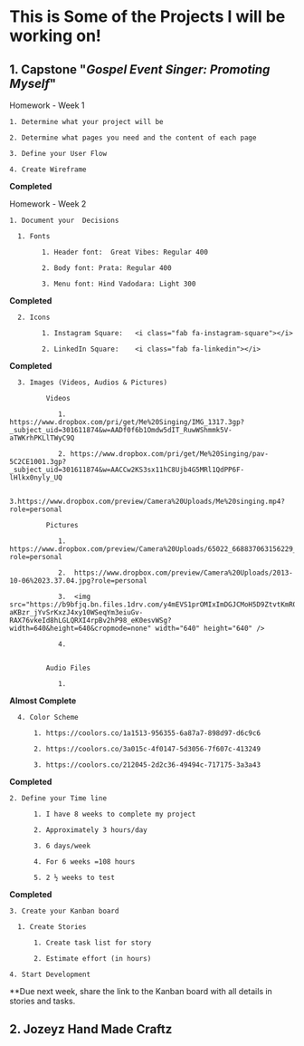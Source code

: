 # **This is Some of the Projects I will be working on!**


## **1. Capstone "_Gospel Event Singer: Promoting Myself_"**
  Homework - Week 1

    1. Determine what your project will be

    2. Determine what pages you need and the content of each page

    3. Define your User Flow

    4. Create Wireframe

  **Completed**

  Homework - Week 2

    1. Document your  Decisions

      1. Fonts

            1. Header font:  Great Vibes: Regular 400

            2. Body font: Prata: Regular 400

            3. Menu font: Hind Vadodara: Light 300

  **Completed**

      2. Icons

            1. Instagram Square:   <i class="fab fa-instagram-square"></i>

            2. LinkedIn Square:    <i class="fab fa-linkedin"></i>

  **Completed**

      3. Images (Videos, Audios & Pictures)

             Videos

                1. https://www.dropbox.com/pri/get/Me%20Singing/IMG_1317.3gp?_subject_uid=301611874&w=AADf0f6b1Omdw5dIT_RuwWShmmk5V-aTWKrhPKLlTWyC9Q

                2. https://www.dropbox.com/pri/get/Me%20Singing/pav-5C2CE1001.3gp?_subject_uid=301611874&w=AACCw2KS3sx11hC8Ujb4G5MRl1QdPP6F-lHlkx0nyly_UQ

                3.https://www.dropbox.com/preview/Camera%20Uploads/Me%20singing.mp4?role=personal

             Pictures

                1.  https://www.dropbox.com/preview/Camera%20Uploads/65022_668837063156229_259411359_n.jpg?role=personal

                2.  https://www.dropbox.com/preview/Camera%20Uploads/2013-10-06%2023.37.04.jpg?role=personal

                3.  <img src="https://b9bfjq.bn.files.1drv.com/y4mEVS1prOMIxImDGJCMoH5D9ZtvtKmR0l7dgDk0umJHEib22YmyxT2OngRXbKEka6vVThM3_FUNLUo0otjYch47K2lTXeBCCw7ROYOP6_Ph1e79TH2lN34kbEtY_ITUd8gQrsguTzUEhuVz-aKBzr_jYvSrKxzJ4xy10WSeqYm3eiuGv-RAX76vkeId8hLGLQRXI4rpBv2hP98_eK0esvWSg?width=640&height=640&cropmode=none" width="640" height="640" />

                4.


             Audio Files

                1.


  **Almost Complete**

      4. Color Scheme

          1. https://coolors.co/1a1513-956355-6a87a7-898d97-d6c9c6

          2. https://coolors.co/3a015c-4f0147-5d3056-7f607c-413249

          3. https://coolors.co/212045-2d2c36-49494c-717175-3a3a43

  **Completed**

    2. Define your Time line

          1. I have 8 weeks to complete my project

          2. Approximately 3 hours/day

          3. 6 days/week

          4. For 6 weeks =108 hours

          5. 2 ½ weeks to test

  **Completed**

    3. Create your Kanban board

      1. Create Stories

          1. Create task list for story

          2. Estimate effort (in hours)

    4. Start Development

  **Due next week, share the link to the Kanban board with all details in stories and tasks.

## **2. Jozeyz Hand Made Craftz**

